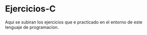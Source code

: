 # Ejercicios-C
Aqui se subiran los ejercicios que e practicado en el entorno de este lenguaje de programacion.
